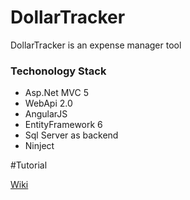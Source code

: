 # DollarTracker
DollarTracker is an expense manager tool

### Techonology Stack
* Asp.Net MVC 5
* WebApi 2.0
* AngularJS
* EntityFramework 6
* Sql Server as backend
* Ninject

#Tutorial

[Wiki](https://github.com/alphaCoder/DollarTracker/wiki)
